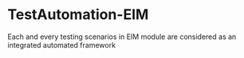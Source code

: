 # TestAutomation-EIM
Each and every testing scenarios in EIM module are considered as an integrated automated framework
